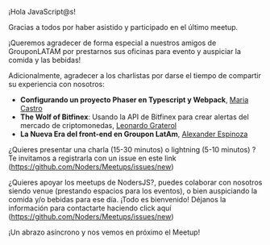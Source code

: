 ¡Hola JavaScript@s! 

Gracias a todos por haber asistido y participado en el último meetup.

¡Queremos agradecer de forma especial a nuestros amigos de GrouponLATAM por prestarnos sus oficinas para evento y auspiciar la comida y las bebidas!

Adicionalmente, agradecer a los charlistas por darse el tiempo de compartir su experiencia con nosotros:

- **Configurando un proyecto Phaser en Typescript y Webpack**, [Maria Castro](https://github.com/BlackHarpy)
- **The Wolf of Bitfinex**: Usando la API de Bitfinex para crear alertas del mercado de criptomonedas, [Leonardo Graterol](https://github.com/pankas87)
- **La Nueva Era del front-end en Groupon LatAm**, [Alexander Espinoza](https://github.com/alexandereb)

¿Quieres presentar una charla (15-30 minutos) o lightning (5-10 minutos) ? Te invitamos a registrarla con un issue en este link (https://github.com/Noders/Meetups/issues/new)

¿Quieres apoyar los meetups de NodersJS?, puedes colaborar con nosotros siendo venue (prestando espacios para los eventos),  o bien auspiciando la comida y/o bebidas para ese día. ¡Todo es bienvenido! Déjanos la información para contactarte haciendo click aquí (https://github.com/Noders/Meetups/issues/new) 

¡Un abrazo asíncrono y nos vemos en próximo el Meetup!
